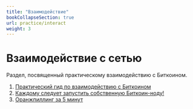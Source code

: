 ```yaml
---
title: "Взаимодействие"
bookCollapseSection: true
url: practice/interact
weight: 3
---
```


# Взаимодействие с сетью

Раздел, посвященный практическому взаимодействию с Биткоином.

1. [Практический гид по взаимодействию с Биткоином](/practice/guide)
2. [Каждому следует запустить собственную Биткоин-ноду!](/practice/bitcoin-noda)
3. [Оранжпиллинг за 5 минут](/oranzhpilling-za-5-minut)